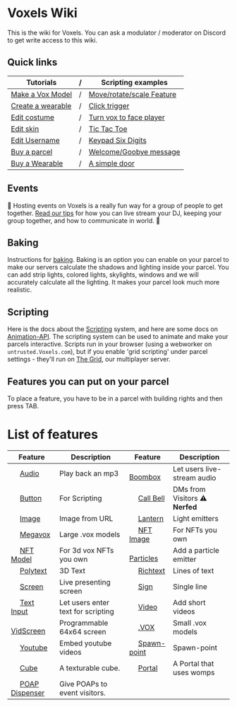 # Voxels Wiki

This is the wiki for Voxels. You can ask a modulator / moderator on Discord to get write access to this wiki.

## Quick links

| Tutorials |  / |Scripting examples|
|------|------|------|
|[Make a Vox Model](/Parcels/Make-Vox-Model)|/|[Move/rotate/scale Feature](/Scripting/Examples/Move-rotate-scale-Feature)|
|[Create a wearable](/Player_customization/Create_a_wearable)|/|[Click trigger](/Scripting/Examples/Click-trigger)|
|[Edit costume](/Player_customization/Costume_tab)|/|[Turn vox to face player](/Scripting/Examples/Turn)|
|[Edit skin](/Player_customization/Avatar_skin)|/|[Tic Tac Toe](/Scripting/Examples/TicTacToe)|
|[Edit Username](/Player_customization/Username)|/|[Keypad Six Digits](/Scripting/Examples/keypad_six_digits)|
|[Buy a parcel](/Parcels/Buy-a-parcel)|/|[Welcome/Goobye message](/Scripting/Examples/welcome_message)|
| [Buy a Wearable](/Player_customization/Buy-a-Wearable) |/|[A simple door](/Scripting/Examples/Simple-Door)|

## Events

📅 Hosting events on Voxels is a really fun way for a group of people to get together. [Read our tips](/Events) for how you can live stream your DJ, keeping your group together, and how to communicate in world. 🎉

## Baking

Instructions for [baking](/Parcels/light-map). Baking is an option you can enable on your parcel to make our servers calculate the shadows and lighting inside your parcel. You can add strip lights, colored lights, skylights, windows and we will accurately calculate all the lighting. It makes your parcel look much more realistic.

## Scripting

Here is the docs about the [Scripting](/Scripting/) system, and here are some docs on [Animation-API](/Scripting/Animation-API). The scripting system can be used to animate and make your parcels interactive. Scripts run in your browser (using a webworker on `untrusted.Voxels.com`), but if you enable 'grid scripting' under parcel settings - they'll run on [The Grid](/Scripting/TheGrid), our multiplayer server.


## Features you can put on your parcel
To place a feature, you have to be in a parcel with building rights and then press TAB.
# List of features

| Feature | Description | Feature | Description |
| ------ | ------ | ------ | ------ |
|<img width='16' src='https://www.cryptovoxels.com/icons/audio.png' />  [Audio](/features/audio) | Play back an mp3 | <img width='16' src='https://www.cryptovoxels.com/icons/audio.png' /> [Boombox](/features/boombox) |Let users live-stream audio|
|<img width='16' src='https://www.cryptovoxels.com/icons/button.png' /> [Button](/features/button)| For Scripting | <img width='16' src='https://www.cryptovoxels.com/icons/call-bell.png' /> [Call Bell](/features/call-bell) |DMs from Visitors :warning: **Nerfed**|
|<img width='16' src='https://www.cryptovoxels.com/icons/image.png' />  [Image](/features/image)| Image from URL | <img width='16' src='https://www.cryptovoxels.com/icons/lantern.png' />  [Lantern](/features/lantern) | Light emitters |
|<img width='16' src='https://www.cryptovoxels.com/icons/megavox.png' /> [Megavox](/features/megavox)| Large .vox models | <img width='16' src='https://www.cryptovoxels.com/icons/nft-image.png'  /> [NFT Image](/features/nft-image) | For NFTs you own |
<img width='16' src='https://www.cryptovoxels.com/icons/nft-model.png'  /> [NFT Model](/features/nft-model) | For 3d vox NFTs you own |<img width='16' src='https://www.cryptovoxels.com/icons/particle.png'  /> [Particles](/features/particles)| Add a particle emitter |
|<img width='16' src='//www.cryptovoxels.com/icons/polytext.png' /> [Polytext](/features/polytext)| 3D Text | <img width='16' src='//www.cryptovoxels.com/icons/richtext.png' /> [Richtext](/features/richtext)| Lines of text |
|<img width='16' src='//www.cryptovoxels.com/icons/screen.png' /> [Screen](/features/screen)|Live presenting screen| <img width='16' src='//www.cryptovoxels.com/icons/sign.png' /> [Sign](/features/sign)|Single line|
|<img width='16' src='//www.cryptovoxels.com/icons/text-input.png' />  [Text Input](/features/text-input)|Let users enter text for scripting|<img width='16' src='//www.cryptovoxels.com/icons/video.png' /> [Video](/features/video)|Add short videos|
|<img width='16' src='//www.cryptovoxels.com/icons/vid-screen.png' /> [VidScreen](/features/vid-screen)|Programmable 64x64 screen|<img width='16' src='//www.cryptovoxels.com/icons/vox-model.png' /> [.VOX](/features/vox-model)|Small .vox models|
|<img width='16' src='//www.cryptovoxels.com/icons/youtube.png' /> [Youtube](/features/youtube)|Embed youtube videos|<img width='16' src='//www.cryptovoxels.com/icons/zen-icon.png' /> [Spawn-point](/features/spawn-point)|Spawn-point|
<img width='16' src='https://www.cryptovoxels.com/icons/cube.png' /> [Cube](/features/cube) |A texturable cube. |<img width='16' src='https://www.cryptovoxels.com/icons/portal.png' /> [Portal](/features/portal) |A Portal that uses womps
<img width='16' src='https://www.cryptovoxels.com/icons/poap.png' /> [POAP Dispenser](/features/POAP-Dispenser) |Give POAPs to event visitors. |








